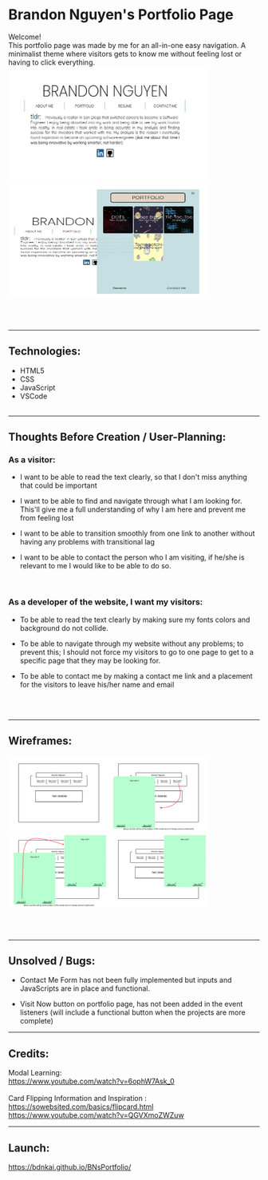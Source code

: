 # Brandon Nguyen's Portfolio Page

Welcome!<br />
This portfolio page was made by me for an all-in-one easy navigation. A minimalist theme where visitors gets to know me without feeling lost or having to click everything.<br />
<img src="assets/Front Page Portfolio.png" width="400" height="230">
<img src="assets/Front Page Portfolio2.png" width="400" height="230">

<br />
<br />

---

## Technologies:

- HTML5
- CSS
- JavaScript
- VSCode
  <br />
  <br />

---

## Thoughts Before Creation / User-Planning:

### As a visitor:

- I want to be able to read the text clearly, so that I don't miss anything that could be important

- I want to be able to find and navigate through what I am looking for. This'll give me a full
  understanding of why I am here and prevent me from feeling lost

- I want to be able to transition smoothly from one link to another without having any problems with transitional lag

- I want to be able to contact the person who I am visiting, if he/she is relevant to me I would like to be able to do so.

<br />

### As a developer of the website, I want my visitors:

- To be able to read the text clearly by making sure my fonts colors and background do not collide.

- To be able to navigate through my website without any problems; to prevent this; I should not force my visitors to go to one page to get to a specific page that they may be looking for.

- To be able to contact me by making a contact me link and a placement for the visitors to leave his/her name and email

<br />
<br />

---

## Wireframes:

<img src="wireplanning/Frame 1.png" width="200" height="150"><img src="wireplanning/Frame 2.png" width="200" height="150"><img src="wireplanning/Frame 3.png" width="200" height="150"><img src="wireplanning/Frame 4.png" width="200" height="150">

<br />
<br />

---

## Unsolved / Bugs:

- Contact Me Form has not been fully implemented but inputs and JavaScripts are in place and functional.

- Visit Now button on portfolio page, has not been added in the event listeners (will include a functional button when the projects are more complete)

---

## Credits:

Modal Learning:<br />
https://www.youtube.com/watch?v=6ophW7Ask_0<br />
<br />
Card Flipping Information and Inspiration :<br />
https://sowebsited.com/basics/flipcard.html<br />
https://www.youtube.com/watch?v=QGVXmoZWZuw<br />

---

## Launch:

https://bdnkai.github.io/BNsPortfolio/
